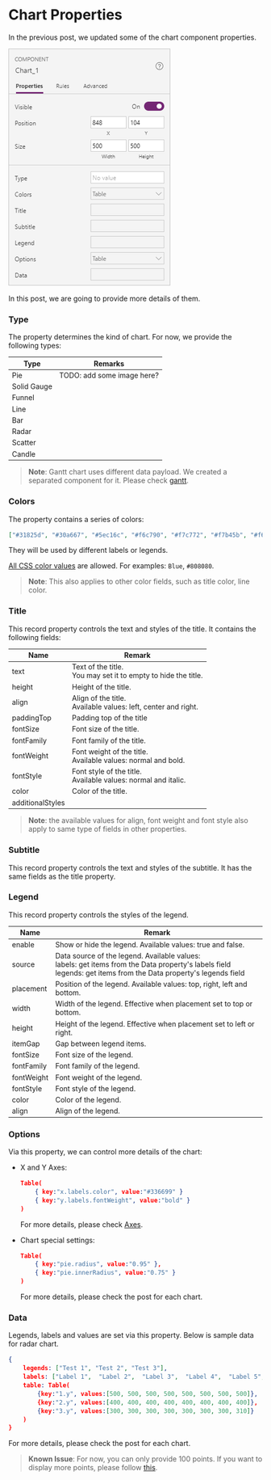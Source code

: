 # Chart Properties

In the previous post, we updated some of the chart component properties.

![](images/quickstart-chart-properties.png)

In this post, we are going to provide more details of them.

### Type

The property determines the kind of chart. For now, we provide the following types:

| Type        | Remarks                    |
| ----------- | -------------------------- |
| Pie         | TODO: add some image here? |
| Solid Gauge |                            |
| Funnel      |                            |
| Line        |                            |
| Bar         |                            |
| Radar       |                            |
| Scatter     |                            |
| Candle      |                            |

> **Note**: Gantt chart uses different data payload. We created a separated component for it. Please check [gantt](gantt.md).  

### Colors

The property contains a series of colors:

```json
["#31825d", "#30a667", "#5ec16c", "#f6c790", "#f7c772", "#f7b45b", "#f68f64", "#d46068", "#946eb0", "#769acc", "#60c5ea"]
```

They will be used by different labels or legends. 

[All CSS color values](https://www.w3schools.com/colors/default.asp) are allowed. For examples: `Blue`, `#808080`. 

> **Note**: This also applies to other color fields, such as title color, line color.

### Title

This record property controls the text and styles of the title. It contains the following fields:

| Name             | Remark                                                       |
| ---------------- | ------------------------------------------------------------ |
| text             | Text of the title.<br />You may set it to empty to hide the title. |
| height           | Height of the title.                                         |
| align            | Align of the title.<br />Available values: left, center and right. |
| paddingTop       | Padding top of the title                                     |
| fontSize         | Font size of the title.                                      |
| fontFamily       | Font family of the title.                                    |
| fontWeight       | Font weight of the title.<br />Available values: normal and bold. |
| fontStyle        | Font style of the title.<br />Available values: normal and italic. |
| color            | Color of the title.                                          |
| additionalStyles |                                                              |

> **Note**: the available values for align, font weight and font style also apply to same type of fields in other properties.

### Subtitle

This record property controls the text and styles of the subtitle. It has the same fields as the title property.

### Legend

This record property controls the styles of the legend. 

| Name       | Remark                                                       |
| ---------- | ------------------------------------------------------------ |
| enable     | Show or hide the legend. Available values: true and false.   |
| source     | Data source of the legend. Available values:<br />labels: get items from the Data property's labels field<br />legends: get items from the Data property's legends field |
| placement  | Position of the legend. Available values: top, right, left and bottom. |
| width      | Width of the legend. Effective when placement set to top or bottom. |
| height     | Height of the legend. Effective when placement set to left or right. |
| itemGap    | Gap between legend items.                                    |
| fontSize   | Font size of the legend.                                     |
| fontFamily | Font family of the legend.                                   |
| fontWeight | Font weight of the legend.                                   |
| fontStyle  | Font style of the legend.                                    |
| color      | Color of the legend.                                         |
| align      | Align of the legend.                                         |

### Options

Via this property, we can control more details of the chart:

* X and Y Axes:

  ```json
  Table(
      { key:"x.labels.color", value:"#336699" }
      { key:"y.labels.fontWeight", value:"bold" }
  )
  ```

  For more details, please check [Axes](Axes.md).

* Chart special settings:

  ```json
  Table(
      { key:"pie.radius", value:"0.95" },
      { key:"pie.innerRadius", value:"0.75" }
  )
  ```

  For more details, please check the post for each chart.

### Data

Legends, labels and values are set via this property. Below is sample data for radar chart.

```json
{
    legends: ["Test 1", "Test 2", "Test 3"],
    labels: ["Label 1",  "Label 2",  "Label 3",  "Label 4",  "Label 5",  "Label 6",  "Label 7",  "Label 8"],
    table: Table(
        {key:"1.y", values:[500, 500, 500, 500, 500, 500, 500, 500]},
        {key:"2.y", values:[400, 400, 400, 400, 400, 400, 400, 400]},
        {key:"3.y", values:[300, 300, 300, 300, 300, 300, 300, 310]}
    )
}
```

For more details, please check the post for each chart.

> **Known Issue**: For now, you can only provide 100 points. If you want to display more points, please follow [this](https://hubertsui.github.io/charts/#/contribute?id=add-more-points).